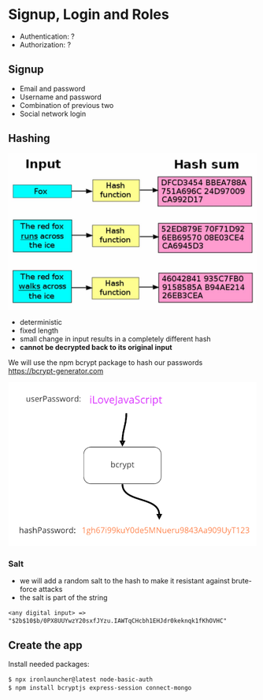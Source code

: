 # Signup, Login and Roles

- Authentication: ?
- Authorization: ?

## Signup

- Email and password
- Username and password
- Combination of previous two
- Social network login

## Hashing

<img width="958" alt="hash" src="./public/images/hash_1.png">

- deterministic 
- fixed length 
- small change in input results in a completely different hash
- **cannot be decrypted back to its original input**

We will use the npm bcrypt package to hash our passwords  
https://bcrypt-generator.com  

<img width="958" alt="hash" src="./public/images/hash_2.png">

### Salt

- we will add a random salt to the hash to make it resistant against brute-force attacks
- the salt is part of the string


```
<any digital input> => "$2b$10$b/0PX8UUYwzY20sxfJYzu.IAWTqCHcbh1EHJdr0keknqk1fKhOVHC"
```

## Create the app

Install needed packages:  
```bash
$ npx ironlauncher@latest node-basic-auth
$ npm install bcryptjs express-session connect-mongo 
```